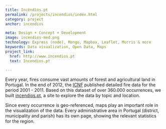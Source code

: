 ```yaml
---
title: Incêndios.pt
permalink: /projects/incendios/index.html
category: project
anchor: incendios

meta: Design + Concept + Development
image: incendios-med.png
technology: Express (node), Mongo, Mapbox, Leaflet, Morris & more 
keywords: Data visualization, Open Data, Maps
project_link:
  href: http://www.incendios.pt
  text: Incendios.pt

---
```

Every year, fires consume vast amounts of forest and agricultural land in Portugal. In the end of 2012, the [ICNF](http://www.icnf.pt) published detailed fire data for the period 2001 - 2011. Based on this dataset of over 360.000 occurrences, we built [incendios.pt](http://www.incendios.pt), a site to explore the data by topic and location.

Since every occurrence is geo-referenced, maps play an important role in the visualization of the data. Every administrative area in Portugal (district, municipality and parish) has its own page, showing the relevant statistics for the region.
